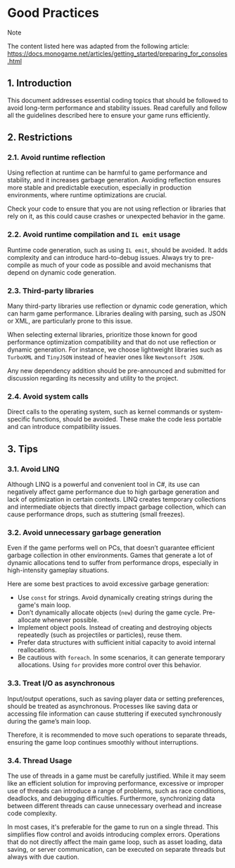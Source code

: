 # Good Practices

> [!NOTE]  
> The content listed here was adapted from the following article: <https://docs.monogame.net/articles/getting_started/preparing_for_consoles.html>

## 1. Introduction

This document addresses essential coding topics that should be followed to avoid long-term performance and stability issues. Read carefully and follow all the guidelines described here to ensure your game runs efficiently.

## 2. Restrictions

### 2.1. Avoid runtime reflection

Using reflection at runtime can be harmful to game performance and stability, and it increases garbage generation. Avoiding reflection ensures more stable and predictable execution, especially in production environments, where runtime optimizations are crucial.

Check your code to ensure that you are not using reflection or libraries that rely on it, as this could cause crashes or unexpected behavior in the game.

### 2.2. Avoid runtime compilation and `IL emit` usage

Runtime code generation, such as using `IL emit`, should be avoided. It adds complexity and can introduce hard-to-debug issues. Always try to pre-compile as much of your code as possible and avoid mechanisms that depend on dynamic code generation.

### 2.3. Third-party libraries

Many third-party libraries use reflection or dynamic code generation, which can harm game performance. Libraries dealing with parsing, such as JSON or XML, are particularly prone to this issue.

When selecting external libraries, prioritize those known for good performance optimization compatibility and that do not use reflection or dynamic generation. For instance, we choose lightweight libraries such as `TurboXML` and `TinyJSON` instead of heavier ones like `Newtonsoft JSON`.

Any new dependency addition should be pre-announced and submitted for discussion regarding its necessity and utility to the project.

### 2.4. Avoid system calls

Direct calls to the operating system, such as kernel commands or system-specific functions, should be avoided. These make the code less portable and can introduce compatibility issues.

## 3. Tips

### 3.1. Avoid LINQ

Although LINQ is a powerful and convenient tool in C#, its use can negatively affect game performance due to high garbage generation and lack of optimization in certain contexts. LINQ creates temporary collections and intermediate objects that directly impact garbage collection, which can cause performance drops, such as stuttering (small freezes).

### 3.2. Avoid unnecessary garbage generation

Even if the game performs well on PCs, that doesn’t guarantee efficient garbage collection in other environments. Games that generate a lot of dynamic allocations tend to suffer from performance drops, especially in high-intensity gameplay situations.

Here are some best practices to avoid excessive garbage generation:

- Use `const` for strings. Avoid dynamically creating strings during the game's main loop.
- Don’t dynamically allocate objects (`new`) during the game cycle. Pre-allocate whenever possible.
- Implement object pools. Instead of creating and destroying objects repeatedly (such as projectiles or particles), reuse them.
- Prefer data structures with sufficient initial capacity to avoid internal reallocations.
- Be cautious with `foreach`. In some scenarios, it can generate temporary allocations. Using `for` provides more control over this behavior.

### 3.3. Treat I/O as asynchronous

Input/output operations, such as saving player data or setting preferences, should be treated as asynchronous. Processes like saving data or accessing file information can cause stuttering if executed synchronously during the game’s main loop.

Therefore, it is recommended to move such operations to separate threads, ensuring the game loop continues smoothly without interruptions.

### 3.4. Thread Usage

The use of threads in a game must be carefully justified. While it may seem like an efficient solution for improving performance, excessive or improper use of threads can introduce a range of problems, such as race conditions, deadlocks, and debugging difficulties. Furthermore, synchronizing data between different threads can cause unnecessary overhead and increase code complexity.

In most cases, it's preferable for the game to run on a single thread. This simplifies flow control and avoids introducing complex errors. Operations that do not directly affect the main game loop, such as asset loading, data saving, or server communication, can be executed on separate threads but always with due caution.
